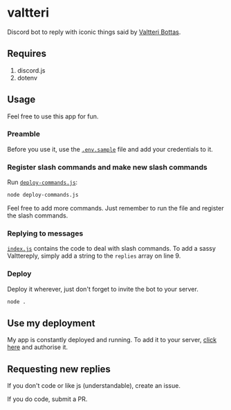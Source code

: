 # valtteri
Discord bot to reply with iconic things said by [Valtteri Bottas](https://en.wikipedia.org/wiki/Valtteri_Bottas).

## Requires
1. discord.js
2. dotenv

## Usage
Feel free to use this app for fun.

### Preamble
Before you use it, use the [`.env.sample`](.env.sample) file and add your credentials to it. 

### Register slash commands and make new slash commands
Run [`deploy-commands.js`](deploy-commands.js):
```txt
node deploy-commands.js
```

Feel free to add more commands. Just remember to run the file and register the slash commands. 

### Replying to messages
[`index.js`](index.js) contains the code to deal with slash commands. To add a sassy Valttereply, simply add a string to the `replies` array on line 9.

### Deploy
Deploy it wherever, just don't forget to invite the bot to your server.
```txt
node .
```

## Use my deployment
My app is constantly deployed and running. To add it to your server, [click here](http://discord.com/oauth2/authorize?client_id=1022666494125035572&scope=bot) and authorise it. 

## Requesting new replies
If you don't code or like js (understandable), create an issue.   

If you do code, submit a PR.
